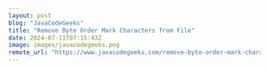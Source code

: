```yaml
---
layout: post
blog: "JavaCodeGeeks"
title: "Remove Byte Order Mark Characters from File"
date: 2024-07-11T07:15:43Z
image: images/javacodegeeks.png
remote_url: "https://www.javacodegeeks.com/remove-byte-order-mark-characters-from-file.html"
---
```

